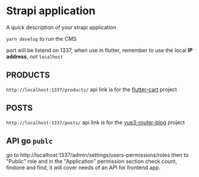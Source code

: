# Strapi application

A quick description of your strapi application

`yarn develop` to run the CMS

port will be listend on 1337, when use in flutter, remember to use the local **IP address**, *not* `localhost`

## PRODUCTS

`http://localhost:1337/products/` api link is for the [flutter-cart](https://github.com/djdeo/flutter_cart) project

## POSTS

`http://localhost:1337/posts/` api link is for the [vue3-router-blog](https://github.com/djdeo/vue3-router-blog) project

## API go `publc`

go to http://localhost:1337/admin/settings/users-permissions/roles then to "Public" role and in the "Application" permission section check count, findone and find, it will cover needs of an API for frontend app.